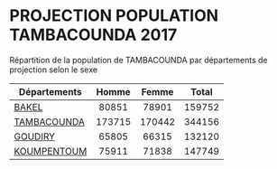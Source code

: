 # PROJECTION POPULATION TAMBACOUNDA 2017
	
Répartition de la population de TAMBACOUNDA par départements de projection selon le sexe
	
| Départements  | Homme | Femme | Total |
| --------- |:-----:|:-----:|:-----:|
| [BAKEL](BAKEL) | 80851 | 78901 | 159752 |
| [TAMBACOUNDA](TAMBACOUNDA) | 173715 | 170442 | 344156 |
| [GOUDIRY](GOUDIRY) | 65805 | 66315 | 132120 |
| [KOUMPENTOUM](KOUMPENTOUM) | 75911 | 71838 | 147749 |
